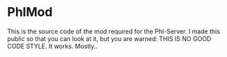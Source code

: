 # PhlMod

This is the source code of the mod required for the Phl-Server. I made this public so that you can look at it, but you are warned: THIS IS NO GOOD CODE STYLE. It works. Mostly..

